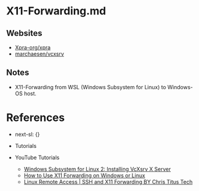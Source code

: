 # X11-Forwarding.md

## Websites

* [Xpra-org/xpra](https://github.com/Xpra-org/xpra)
* [marchaesen/vcxsrv](https://github.com/marchaesen/vcxsrv)

## Notes

* X11-Forwarding from WSL (Windows Subsystem for Linux) to Windows-OS host.

# References

* next-sl: {}

* Tutorials

* YouTube Tutorials
  * [Windows Subsystem for Linux 2: Installing VcXsrv X Server](https://www.youtube.com/watch?v=4SZXbl9KVsw)
  * [How to Use X11 Forwarding on Windows or Linux](https://www.youtube.com/watch?v=FlHVuA_98SA)
  * [Linux Remote Access | SSH and X11 Forwarding BY Chris Titus Tech](https://www.youtube.com/watch?v=auePeI8vZA8)
